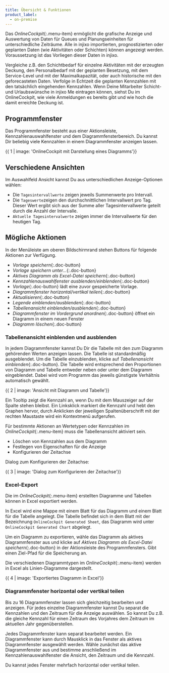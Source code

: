 ```yaml
---
title: Übersicht & Funktionen
product_label:
  - on-premise
---
```


Das _OnlineCockpit_{:.menu-item} ermöglicht die grafische Anzeige und Auswertung von Daten für Queues und Planungseinheiten für unterschiedliche Zeiträume. Alle in injixo importierten, prognostizierten oder geplanten Daten (wie Aktivitäten oder Schichten) können angezeigt werden. Voraussetzung ist das Vorliegen dieser Daten in injixo.

Vergleiche z.B. den Schichtbedarf für einzelne Aktivitäten mit der erzeugten Deckung, den Personalbedarf mit der geplanten Besetzung, mit dem Service-Level und mit der Maximalkapazität, oder auch historische mit den geforecasteten Daten. Verfolge in Echtzeit die geplanten Kennzahlen mit den tatsächlich eingehenden Kennzahlen. Wenn Deine Mitarbeiter Schicht- und Urlaubswünsche in injixo Me eintragen können, siehst Du im OnlineCockpit, wie viele Anmeldungen es bereits gibt und wie hoch die damit erreichte Deckung ist.

## Programmfenster

Das Programmfenster besteht aus einer Aktionsleiste, Kennzahlenauswahlfenster und dem Diagrammfensterbereich. Du kannst Dir beliebig viele Kennzahlen in einem Diagrammfenster anzeigen lassen.

{{ 1 | image: 'OnlineCockpit mit Darstellung eines Diagramms'}}

## Verschiedene Ansichten

Im Auswahlfeld Ansicht kannst Du aus unterschiedlichen Anzeige-Optionen wählen:

- Die `Tagesintervallwerte` zeigen jeweils Summenwerte pro Intervall.
- Die `Tageswerte`zeigen den durchschnittlichen Intervallwert pro Tag. Dieser Wert ergibt sich aus der Summe aller Tagesintervallwerte geteilt durch die Anzahl der Intervalle.
- `Aktuelle Tagesintervalwerte` zeigen immer die Intervallwerte für den heutigen Tag.

## Mögliche Aktionen

In der Menüleiste am oberen Bildschirmrand stehen Buttons für folgende Aktionen zur Verfügung.

- _Vorlage speichern_{:.doc-button}
- _Vorlage speichern unter..._{:.doc-button}
- _Aktives Diagramm als Excel-Datei speichern_{:.doc-button}
- _Kennzahlenauswahlfenster ausblenden/einblenden_{:.doc-button}
- _Vorlage_{:.doc-button} lädt eine zuvor gespeicherte Vorlage.
- _Diagrammfenster horizontal/vertikal teilen_{:.doc-button}
- _Aktualisieren_{:.doc-button}
- _Legende einblenden/ausblenden_{:.doc-button}
- _Tabellenansicht einblenden/ausblenden_{:.doc-button}
- _Diagrammfenster im Vordergrund anordnen_{:.doc-button} öffnet ein Diagramm in einem neuen Fenster
- _Diagramm löschen_{:.doc-button}

### Tabellenansicht einblenden und ausblenden

In jedem Diagrammfenster kannst Du Dir die Tabelle mit den zum Diagramm gehörenden Werten anzeigen lassen. Die Tabelle ist standardmäßig ausgeblendet. Um die Tabelle einzublenden, klicke auf _Tabellenansicht einblenden_{:.doc-button}. Die Tabelle wird entsprechend den Proportionen von Diagramm und Tabelle entweder neben oder unter dem Diagramm eingeblendet. Dabei wird vom Programm das jeweils günstigste Verhältnis automatisch gewählt.

{{ 2 | image: 'Ansicht mit Diagramm und Tabelle'}}

Ein Tooltip zeigt die Kennzahl an, wenn Du mit dem Mauszeiger auf der Spalte stehen bleibst. Ein Linksklick markiert die Kennzahl und hebt den Graphen hervor, durch Anklicken der jeweiligen Spaltenüberschrift mit der rechten Maustaste wird ein Kontextmenü aufgerufen.

Für bestimmte Aktionen an Wertetypen oder Kennzahlen im _OnlineCockpit_{:.menu-item} muss die Tabellenansicht aktiviert sein.

- Löschen von Kennzahlen aus dem Diagramm
- Festlegen von Eigenschaften für die Anzeige
- Konfigurieren der Zeitachse

Dialog zum Konfigurieren der Zeitachse:

{{ 3 | image: 'Dialog zum Konfigurieren der Zeitachse'}}

### Excel-Export

Die im _OnlineCockpit_{:.menu-item} erstellten Diagramme und Tabellen können in Excel exportiert werden.

In Excel wird eine Mappe mit einem Blatt für das Diagramm und einem Blatt für die Tabelle angelegt. Die Tabelle befindet sich in dem Blatt mit der Bezeichnung `OnlineCockpit Generated Sheet`, das Diagramm wird unter `OnlineCockpit Generated Chart` abgelegt.

Um ein Diagramm zu exportieren, wähle das Diagramm als aktives Diagrammfenster aus und klicke auf _Aktives Diagramm als Excel-Datei speichern_{:.doc-button} in der Aktionsleiste des Programmfensters. Gibt einen Ziel-Pfad für die Speicherung an.

Die verschiedenen Diagrammtypen im _OnlineCockpit_{:.menu-item} werden in Excel als Linien-Diagramme dargestellt.

{{ 4 | image: 'Exportiertes Diagramm in Excel'}}

### Diagrammfenster horizontal oder vertikal teilen

Bis zu 16 Diagrammfenster lassen sich gleichzeitig bearbeiten und anzeigen. Für jedes einzelne Diagrammfenster kannst Du separat die Kennzahlen und den Zeitraum für die Anzeige auswählen. So kannst Du z.B. die gleiche Kennzahl für einen Zeitraum des Vorjahres dem Zeitraum im aktuellen Jahr gegenüberstellen.

Jedes Diagrammfenster kann separat bearbeitet werden. Ein Diagrammfenster kann durch Mausklick in das Fenster als aktives Diagrammfenster ausgewählt werden. Wähle zunächst das aktive Diagrammfenster aus und bestimme anschließend im Kennzahlenauswahlfenster die Ansicht, den Zeitraum und die Kennzahl.

Du kannst jedes Fenster mehrfach horizontal oder vertikal teilen.
